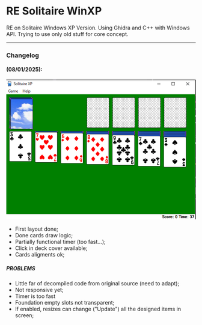 # RE Solitaire WinXP
RE on Solitaire Windows XP Version.
Using Ghidra and C++ with Windows API. Trying to use only old stuff for core concept.


---
### Changelog
#### (08/01/2025):  
![layout1](https://github.com/caiomadeira/RESolitaireXP/blob/main/docs/screenshots/1.PNG)
- First layout done;
- Done cards draw logic;
- Partially functional timer (too fast...);
- Click in deck cover available;
- Cards aligments ok;

##### PROBLEMS
- Little far of decompiled code from original source (need to adapt);
- Not responsive yet;
- Timer is too fast
- Foundation empty slots not transparent;
- If enabled, resizes can change ("Update") all the designed items in screen;